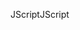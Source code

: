 <span data-ttu-id="00dff-101">JScript</span><span class="sxs-lookup"><span data-stu-id="00dff-101">JScript</span></span>